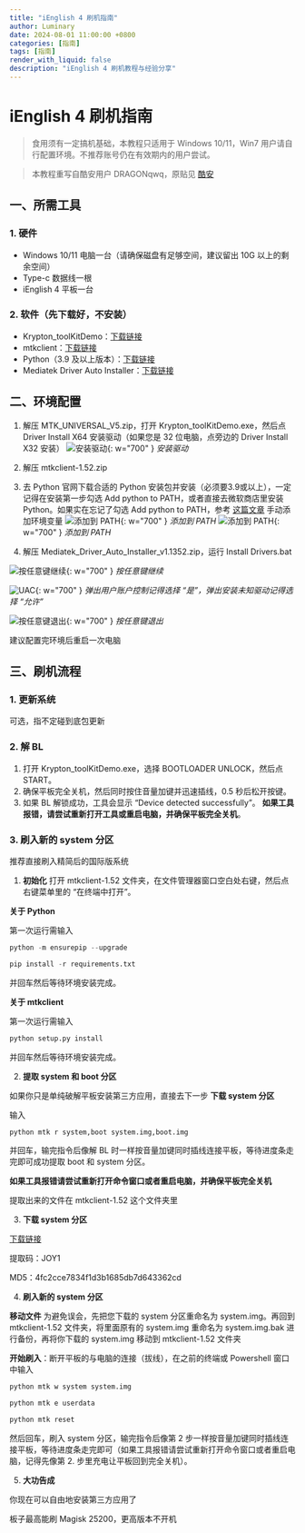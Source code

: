 ```yaml
---
title: "iEnglish 4 刷机指南"
author: Luminary
date: 2024-08-01 11:00:00 +0800
categories: [指南]
tags: [指南]
render_with_liquid: false
description: "iEnglish 4 刷机教程与经验分享"
---
```


# iEnglish 4 刷机指南

> 食用须有一定搞机基础，本教程只适用于 Windows 10/11，Win7 用户请自行配置环境。不推荐账号仍在有效期内的用户尝试。

> 本教程重写自酷安用户 DRAGONqwq，原贴见 [酷安](https://www.coolapk.com/feed/42529309?shareKey=MTE1YzZkNDJkMWIzNjQ2NzZlNGQ~)

## 一、所需工具

### 1. 硬件

- Windows 10/11 电脑一台（请确保磁盘有足够空间，建议留出 10G 以上的剩余空间）
- Type-c 数据线一根
- iEnglish 4 平板一台

### 2. 软件（先下载好，不安装）

- Krypton_toolKitDemo：[下载链接](https://hmldxhz.lanzoub.com/ihz9w06g5lxc)
- mtkclient：[下载链接](https://hmldxhz.lanzoub.com/iPBPV06g5ita)
- Python（3.9 及以上版本）：[下载链接](https://www.python.org/downloads/release/python-3913/)
- Mediatek Driver Auto Installer：[下载链接](https://hmldxhz.lanzoub.com/iZNCC0k7t9ij)

## 二、环境配置

1. 解压 MTK_UNIVERSAL_V5.zip，打开 Krypton_toolKitDemo.exe，然后点 Driver Install X64 安装驱动（如果您是 32 位电脑，点旁边的 Driver Install X32 安装）
![安装驱动](/assets/posts/2024-08-01-iEnglish4刷机指南/installDriver.png){: w="700" }
_安装驱动_

2. 解压 mtkclient-1.52.zip

3. 去 Python 官网下载合适的 Python 安装包并安装（必须要3.9或以上），一定记得在安装第一步勾选 Add python to PATH，或者直接去微软商店里安装 Python。如果实在忘记了勾选 Add python to PATH，参考 [这篇文章](https://blog.csdn.net/weixin_43222476/article/details/101544242) 手动添加环境变量
![添加到 PATH](/assets/posts/2024-08-01-iEnglish4刷机指南/addToPATH1.png){: w="700" }
_添加到 PATH_
![添加到 PATH](/assets/posts/2024-08-01-iEnglish4刷机指南/addToPATH2.png){: w="700" }
_添加到 PATH_

4. 解压 Mediatek_Driver_Auto_Installer_v1.1352.zip，运行 Install Drivers.bat

![按任意键继续](/assets/posts/2024-08-01-iEnglish4刷机指南/pressToContinue.png){: w="700" }
_按任意键继续_

![UAC](/assets/posts/2024-08-01-iEnglish4刷机指南/UAC.png){: w="700" }
_弹出用户账户控制记得选择 “是”，弹出安装未知驱动记得选择 “允许”_

![按任意键退出](/assets/posts/2024-08-01-iEnglish4刷机指南/pressToExit.png){: w="700" }
_按任意键退出_

建议配置完环境后重启一次电脑

## 三、刷机流程

### 1. 更新系统

可选，指不定碰到底包更新

### 2. 解 BL

1.  打开 Krypton_toolKitDemo.exe，选择 BOOTLOADER UNLOCK，然后点 START。
2.  确保平板完全关机，然后同时按住音量加键并迅速插线，0.5 秒后松开按键。
3.  如果 BL 解锁成功，工具会显示 “Device detected successfully”。
  **如果工具报错，请尝试重新打开工具或重启电脑，并确保平板完全关机**。

### 3. 刷入新的 system 分区

推荐直接刷入精简后的国际版系统

1. **初始化**
  打开 mtkclient-1.52 文件夹，在文件管理器窗口空白处右键，然后点右键菜单里的 “在终端中打开”。

**关于 Python**

第一次运行需输入
  ```python
  python -m ensurepip --upgrade
  ```
  ```python
  pip install -r requirements.txt
  ```
并回车然后等待环境安装完成。
    
**关于 mtkclient**

第一次运行需输入
  ```python
  python setup.py install
  ```
并回车然后等待环境安装完成。
    
2. **提取 system 和 boot 分区**

  如果你只是单纯破解平板安装第三方应用，直接去下一步 **下载 system 分区**
  
  输入
  ```python
  python mtk r system,boot system.img,boot.img
  ```
  并回车，输完指令后像解 BL 时一样按音量加键同时插线连接平板，等待进度条走完即可成功提取 boot 和 system 分区。
  
  **如果工具报错请尝试重新打开命令窗口或者重启电脑，并确保平板完全关机**
  
  提取出来的文件在 mtkclient-1.52 这个文件夹里
  
3. **下载 system 分区**

  [下载链接](https://www.123pan.com/s/hXOrVv-z5SK3.html#JOY1)

  提取码：JOY1
  
  MD5：4fc2cce7834f1d3b1685db7d643362cd
  
4. **刷入新的 system 分区**

  **移动文件** 为避免误会，先把您下载的 system 分区重命名为 system.img。再回到 mtkclient-1.52 文件夹，将里面原有的 system.img 重命名为 system.img.bak 进行备份，再将你下载的 system.img 移动到 mtkclient-1.52 文件夹

  **开始刷入**：断开平板的与电脑的连接（拔线），在之前的终端或 Powershell 窗口中输入

  ```python
  python mtk w system system.img
  ```
  ```python
  python mtk e userdata
  ```
  ```python
  python mtk reset
  ```

  然后回车，刷入 system 分区，输完指令后像第 2 步一样按音量加键同时插线连接平板，等待进度条走完即可（如果工具报错请尝试重新打开命令窗口或者重启电脑，记得先像第 2. 步里充电让平板回到完全关机）。

5. **大功告成**

  你现在可以自由地安装第三方应用了

  板子最高能刷 Magisk 25200，更高版本不开机
